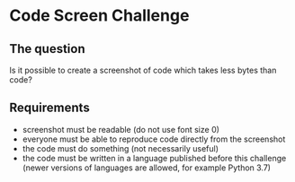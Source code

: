 # Code Screen Challenge

## The question
Is it possible to create a screenshot of code which takes less bytes than code?

## Requirements
- screenshot must be readable (do not use font size 0)
- everyone must be able to reproduce code directly from the screenshot
- the code must do something (not necessarily useful)
- the code must be written in a language published before this challenge (newer versions of languages are allowed, for example Python 3.7)
